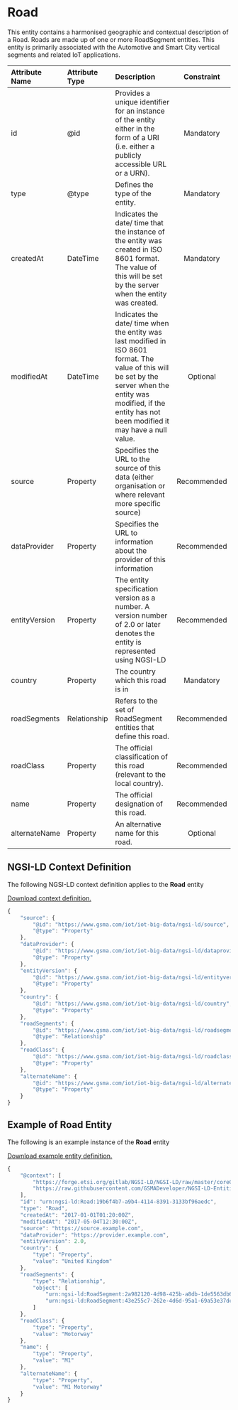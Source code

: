 # Road
This entity contains a harmonised geographic and contextual description of a Road. Roads are made up of one or more RoadSegment entities. This entity is primarily associated with the Automotive and Smart City vertical segments and related IoT applications.

| Attribute Name | Attribute Type | Description | Constraint |
|:--- |:--- |:--- |:---:|
| id | @id | Provides a unique identifier for an instance of the entity either in the form of a URI (i.e. either a publicly accessible URL or a URN). | Mandatory |
| type | @type | Defines the type of the entity. | Mandatory |
| createdAt | DateTime | Indicates the date/ time that the instance of the entity was created in ISO 8601 format. The value of this will be set by the server when the entity was created. | Mandatory |
| modifiedAt | DateTime | Indicates the date/ time when the entity was last modified in ISO 8601 format. The value of this will be set by the server when the entity was modified, if the entity has not been modified it may have a null value. | Optional |
| source | Property | Specifies the URL to the source of this data (either organisation or where relevant more specific source) | Recommended |
| dataProvider | Property | Specifies the URL to information about the provider of this information | Recommended |
| entityVersion | Property | The entity specification version as a number. A version number of 2.0 or later denotes the entity is represented using NGSI-LD | Recommended |
| country | Property | The country which this road is in | Mandatory |
| roadSegments | Relationship | Refers to the set of RoadSegment entities that define this road. | Recommended |
| roadClass | Property | The official classification of this road (relevant to the local country). | Recommended |
| name | Property | The official designation of this road. | Recommended |
| alternateName | Property | An alternative name for this road. | Optional |

## NGSI-LD Context Definition
The following NGSI-LD context definition applies to the **Road** entity

[Download context definition.](../examples/Road-context.jsonld)

```JavaScript
{
    "source": {
        "@id": "https://www.gsma.com/iot/iot-big-data/ngsi-ld/source",
        "@type": "Property"
    },
    "dataProvider": {
        "@id": "https://www.gsma.com/iot/iot-big-data/ngsi-ld/dataprovider",
        "@type": "Property"
    },
    "entityVersion": {
        "@id": "https://www.gsma.com/iot/iot-big-data/ngsi-ld/entityversion",
        "@type": "Property"
    },
    "country": {
        "@id": "https://www.gsma.com/iot/iot-big-data/ngsi-ld/country",
        "@type": "Property"
    },
    "roadSegments": {
        "@id": "https://www.gsma.com/iot/iot-big-data/ngsi-ld/roadsegments",
        "@type": "Relationship"
    },
    "roadClass": {
        "@id": "https://www.gsma.com/iot/iot-big-data/ngsi-ld/roadclass",
        "@type": "Property"
    },
    "alternateName": {
        "@id": "https://www.gsma.com/iot/iot-big-data/ngsi-ld/alternatename",
        "@type": "Property"
    }
}
```
## Example of Road Entity
The following is an example instance of the **Road** entity

[Download example entity definition.](../examples/Road.jsonld)

```JavaScript
{
    "@context": [
        "https://forge.etsi.org/gitlab/NGSI-LD/NGSI-LD/raw/master/coreContext/ngsi-ld-core-context.json",
        "https://raw.githubusercontent.com/GSMADeveloper/NGSI-LD-Entities/master/examples/Road-context.jsonld"
    ],
    "id": "urn:ngsi-ld:Road:19b6f4b7-a9b4-4114-8391-3133bf96aedc",
    "type": "Road",
    "createdAt": "2017-01-01T01:20:00Z",
    "modifiedAt": "2017-05-04T12:30:00Z",
    "source": "https://source.example.com",
    "dataProvider": "https://provider.example.com",
    "entityVersion": 2.0,
    "country": {
        "type": "Property",
        "value": "United Kingdom"
    },
    "roadSegments": {
        "type": "Relationship",
        "object": [
            "urn:ngsi-ld:RoadSegment:2a982120-4d98-425b-a8db-1de5563db6a8",
            "urn:ngsi-ld:RoadSegment:43e255c7-262e-4d6d-95a1-69a53e37dcc0"
        ]
    },
    "roadClass": {
        "type": "Property",
        "value": "Motorway"
    },
    "name": {
        "type": "Property",
        "value": "M1"
    },
    "alternateName": {
        "type": "Property",
        "value": "M1 Motorway"
    }
}
```
